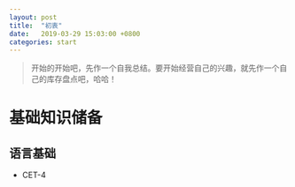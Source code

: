 ```yaml
---
layout: post
title:  "初衷"
date:   2019-03-29 15:03:00 +0800
categories: start
---
```

> 开始的开始吧，先作一个自我总结。要开始经营自己的兴趣，就先作一个自己的库存盘点吧，哈哈！

# 基础知识储备
## 语言基础
- CET-4
